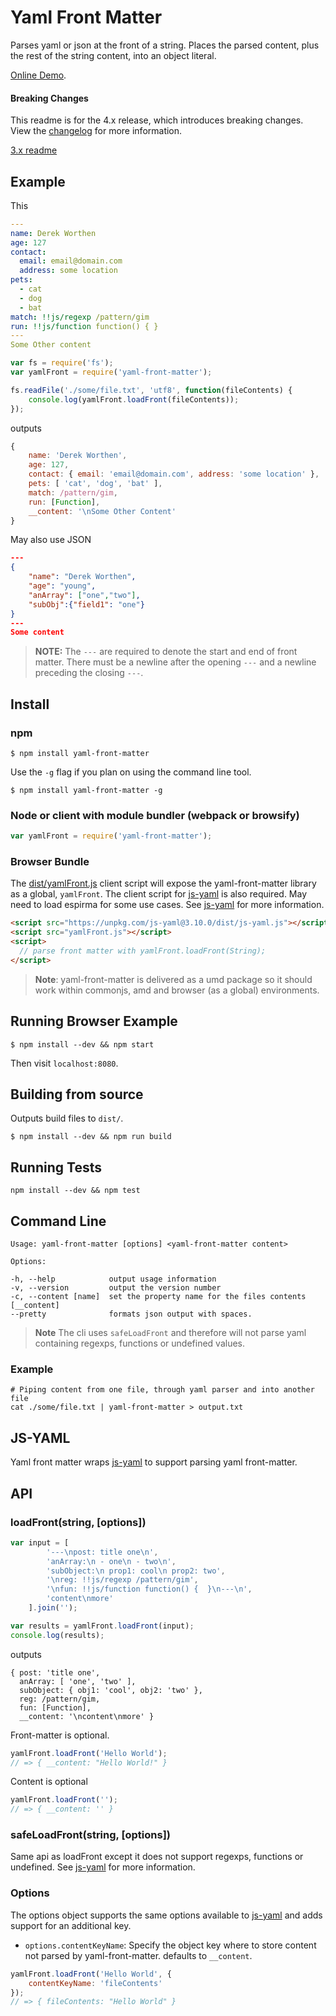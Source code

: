 # Yaml Front Matter

Parses yaml or json at the front of a string. Places the parsed content, plus the rest of the string content, into an object literal.

[Online Demo](https://dworthen.github.io/js-yaml-front-matter/).

#### Breaking Changes

This readme is for the 4.x release, which introduces breaking changes. View the [changelog](CHANGELOG.md) for more information.

[3.x readme](https://github.com/dworthen/js-yaml-front-matter/tree/v3.4.0)

## Example

This

```yaml
---
name: Derek Worthen
age: 127
contact:
  email: email@domain.com
  address: some location
pets:
  - cat
  - dog
  - bat
match: !!js/regexp /pattern/gim
run: !!js/function function() { }
---
Some Other content
```

```js
var fs = require('fs');
var yamlFront = require('yaml-front-matter');

fs.readFile('./some/file.txt', 'utf8', function(fileContents) {
    console.log(yamlFront.loadFront(fileContents));
});

```

outputs

```js
{ 
    name: 'Derek Worthen',
    age: 127,
    contact: { email: 'email@domain.com', address: 'some location' },
    pets: [ 'cat', 'dog', 'bat' ],
    match: /pattern/gim,
    run: [Function],
    __content: '\nSome Other Content' 
}
```

May also use JSON

```json
---
{
    "name": "Derek Worthen",
    "age": "young",
    "anArray": ["one","two"],
    "subObj":{"field1": "one"}
}
---
Some content
```

> __NOTE:__ The `---` are required to denote the start and end of front matter. There must be a newline after the opening `---` and a newline preceding the closing `---`.

## Install

### npm

```shell
$ npm install yaml-front-matter
```

Use the `-g` flag if you plan on using the command line tool.

```shell
$ npm install yaml-front-matter -g
```

### Node or client with module bundler (webpack or browsify)

```js
var yamlFront = require('yaml-front-matter');
```
    
### Browser Bundle

The [dist/yamlFront.js](dist/yamlFront.js) client script will expose the yaml-front-matter library as a global, `yamlFront`. The client script for [js-yaml](https://github.com/nodeca/js-yaml) is also required. May need to load espirma for some use cases. See [js-yaml](https://github.com/nodeca/js-yaml) for more information.

```html
<script src="https://unpkg.com/js-yaml@3.10.0/dist/js-yaml.js"></script>
<script src="yamlFront.js"></script>
<script>
  // parse front matter with yamlFront.loadFront(String);
</script>
```

> **Note**: yaml-front-matter is delivered as a umd package so it should work within commonjs, amd and browser (as a global) environments.

## Running Browser Example

```shell
$ npm install --dev && npm start
```

Then visit `localhost:8080`.

## Building from source

Outputs build files to `dist/`.

```shell
$ npm install --dev && npm run build
```

## Running Tests

```shell
npm install --dev && npm test
```

## Command Line

```shell
Usage: yaml-front-matter [options] <yaml-front-matter content>

Options:

-h, --help            output usage information
-v, --version         output the version number
-c, --content [name]  set the property name for the files contents [__content]
--pretty              formats json output with spaces. 
```

> **Note** The cli uses `safeLoadFront` and therefore will not parse yaml containing regexps, functions or undefined values.

### Example

```shell
# Piping content from one file, through yaml parser and into another file
cat ./some/file.txt | yaml-front-matter > output.txt
```

## JS-YAML

Yaml front matter wraps [js-yaml](https://github.com/nodeca/js-yaml) to support parsing yaml front-matter.

## API

### loadFront(string, [options])

```js
var input = [
        '---\npost: title one\n',
        'anArray:\n - one\n - two\n',
        'subObject:\n prop1: cool\n prop2: two',
        '\nreg: !!js/regexp /pattern/gim',
        '\nfun: !!js/function function() {  }\n---\n',
        'content\nmore'
    ].join('');

var results = yamlFront.loadFront(input);
console.log(results);
```

outputs

```shell
{ post: 'title one',
  anArray: [ 'one', 'two' ],
  subObject: { obj1: 'cool', obj2: 'two' },
  reg: /pattern/gim,
  fun: [Function],
  __content: '\ncontent\nmore' }
```

Front-matter is optional.

```js
yamlFront.loadFront('Hello World');
// => { __content: "Hello World!" }
```

Content is optional

```js
yamlFront.loadFront('');
// => { __content: '' }
```

### safeLoadFront(string, [options])

Same api as loadFront except it does not support regexps, functions or undefined. See [js-yaml](https://github.com/nodeca/js-yaml) for more information.

### Options

The options object supports the same options available to [js-yaml](https://github.com/nodeca/js-yaml) and adds support for an additional key.

- `options.contentKeyName`: Specify the object key where to store content not parsed by yaml-front-matter. defaults to `__content`.

```js
yamlFront.loadFront('Hello World', {
    contentKeyName: 'fileContents' 
});
// => { fileContents: "Hello World" }
```

